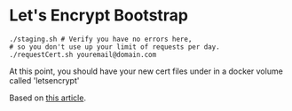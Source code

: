 # Let's Encrypt Bootstrap

    ./staging.sh # Verify you have no errors here, 
    # so you don't use up your limit of requests per day.
    ./requestCert.sh youremail@domain.com
    
At this point, you should have your new cert files under in a docker volume called 'letsencrypt'
    

Based on [this article](https://www.humankode.com/ssl/how-to-set-up-free-ssl-certificates-from-lets-encrypt-using-docker-and-nginx).
